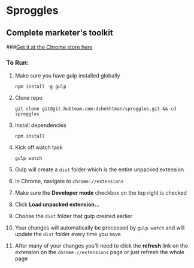 # Sproggles

## Complete marketer's toolkit

###[Get it at the Chrome store here](https://chrome.google.com/webstore/detail/sproggles/jbjbbpondgkpmdmkjpnpdfpnnoimehib)

### To Run:

1. Make sure you have gulp installed globally

    `npm install -g gulp`

2. Clone repo

    `git clone git@git.hubteam.com:dshekhtman/sproggles.git && cd sproggles`

3. Install dependencies

    `npm install`

4. Kick off watch task

    `gulp watch`

5. Gulp will create a `dist` folder which is the entire unpacked extension

6. In Chrome, navigate to `chrome://extensions`

7. Make sure the **Developer mode** checkbox on the top right is checked

8. Click **Load unpacked extension...**

9. Choose the `dist` folder that gulp created earlier

10. Your changes will automatically be processed by `gulp watch` and will update the `dist` folder every time you save

11. After many of your changes you'll need to click the **refresh** link on the extension on the `chrome://extensions` page or just refresh the whole page
